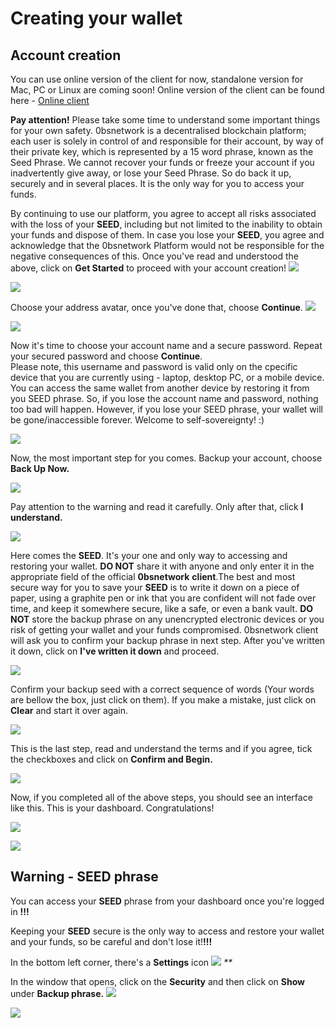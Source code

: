 # Creating your wallet

## Account creation

You can use online version of the client for now, standalone version for Mac, PC or Linux are coming soon! Online version of the client can be found here - [Online client](https://client.testnet-0bsnetwork.com/) 

**Pay attention!** Please take some time to understand some important things for your own safety. 0bsnetwork is a decentralised blockchain platform; each user is solely in control of and responsible for their account, by way of their private key, which is represented by a 15 word phrase, known as the Seed Phrase. We cannot recover your funds or freeze your account if you inadvertently give away, or lose your Seed Phrase. So do back it up, securely and in several places. It is the only way for you to access your funds.

By continuing to use our platform, you agree to accept all risks associated with the loss of your **SEED**, including but not limited to the inability to obtain your funds and dispose of them. In case you lose your **SEED**, you agree and acknowledge that the 0bsnetwork Platform would not be responsible for the negative consequences of this. Once you've read and understood the above, click on **Get Started** to proceed with your account creation! ![](blob:https://teams.microsoft.com/16359973-88c0-4b04-9703-c0659af27910)

![](../.gitbook/assets/wallet-1.PNG)

Choose your address avatar, once you've done that, choose **Continue**. ![](blob:https://teams.microsoft.com/ea9f4bb2-e1e8-4234-b2be-c120c42954dc)

![](../.gitbook/assets/wallet-2.PNG)

Now it's time to choose your account name and a secure password. Repeat your secured password and choose **Continue**.  
Please note, this username and password is valid only on the cpecific device that you are currently using - laptop, desktop PC, or a mobile device. You can access the same wallet from another device by restoring it from you SEED phrase. So, if you lose the account name and password, nothing too bad will happen. However, if you lose your SEED phrase, your wallet will be gone/inaccessible forever. Welcome to self-sovereignty! :\)

![](../.gitbook/assets/wallet-3.PNG)

Now, the most important step for you comes. Backup your account, choose **Back Up Now.**

![](../.gitbook/assets/wallet-4.PNG)

Pay attention to the warning and read it carefully. Only after that, click **I understand.**

![](../.gitbook/assets/wallet-5.PNG)

Here comes the **SEED**. It's your one and only way to accessing and restoring your wallet. **DO NOT** share it with anyone and only enter it in the appropriate field of the official **0bsnetwork** **client**.The best and most secure way for you to save your **SEED** is to write it down on a piece of paper, using a graphite pen or ink that you are confident will not fade over time, and keep it somewhere secure, like a safe, or even a bank vault. **DO NOT** store the backup phrase on any unencrypted electronic devices or you risk of getting your wallet and your funds compromised. 0bsnetwork client will ask you to confirm your backup phrase in next step. After you've written it down, click on **I've written it down** and proceed.

![](../.gitbook/assets/wallet-6.PNG)

Confirm your backup seed with a correct sequence of words \(Your words are bellow the box, just click on them\). If you make a mistake, just click on **Clear** and start it over again.

![](../.gitbook/assets/wallet-7.PNG)

This is the last step, read and understand the terms and if you agree, tick the checkboxes and click on **Confirm and Begin.**

![](../.gitbook/assets/wallet-8.PNG)

Now, if you completed all of the above steps, you should see an interface like this. This is your dashboard. Congratulations!

![](../.gitbook/assets/wallet-9.PNG)

![](blob:https://teams.microsoft.com/c9b0597a-07f0-4a6d-81ea-934b0bf11590)

## Warning - SEED phrase

You can access your **SEED** phrase from your dashboard once you're logged in **!!!**

Keeping your **SEED** secure is the only way to access and restore your wallet and your funds, so be careful and don't lose it!**!!!**

In the bottom left corner, there's a **Settings** icon ![](../.gitbook/assets/settings-icon.png) _\*\*_

In the window that opens, click on the **Security** and then click on **Show** under **Backup phrase.** ![](blob:https://teams.microsoft.com/79500c2c-3baf-4f29-b1b1-6c1b89310693)

![](../.gitbook/assets/wallet-12.PNG)

